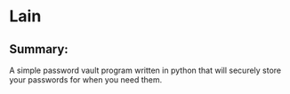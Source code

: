 <h1>Lain</h1>

<h2>Summary:</h2>
<p>A simple password vault program written in python that will securely store your passwords for when you need them.</p>
